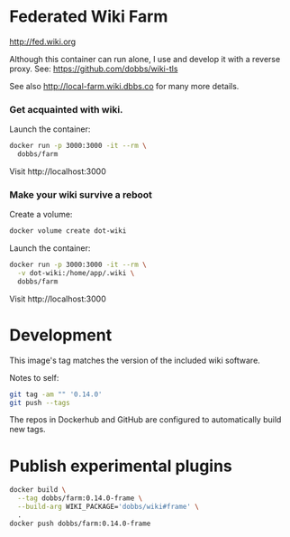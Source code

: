 # Federated Wiki Farm

http://fed.wiki.org

Although this container can run alone, I use and develop it with
a reverse proxy.  See: https://github.com/dobbs/wiki-tls

See also http://local-farm.wiki.dbbs.co for many more details.

### Get acquainted with wiki.

Launch the container:
``` bash
docker run -p 3000:3000 -it --rm \
  dobbs/farm
```

Visit http://localhost:3000

### Make your wiki survive a reboot

Create a volume:

``` bash
docker volume create dot-wiki
```

Launch the container:
``` bash
docker run -p 3000:3000 -it --rm \
  -v dot-wiki:/home/app/.wiki \
  dobbs/farm
```

Visit http://localhost:3000

# Development

This image's tag matches the version of the included wiki software.

Notes to self:

``` bash
git tag -am "" '0.14.0'
git push --tags
```

The repos in Dockerhub and GitHub are configured to automatically build new tags.

# Publish experimental plugins

``` bash
docker build \
  --tag dobbs/farm:0.14.0-frame \
  --build-arg WIKI_PACKAGE='dobbs/wiki#frame' \
  .
docker push dobbs/farm:0.14.0-frame
```
